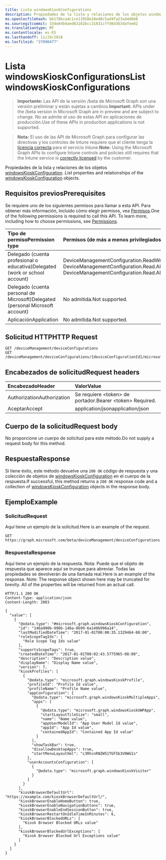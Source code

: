 ```yaml
---
title: Lista windowsKioskConfigurations
description: Propiedades de la lista y relaciones de los objetos windowsKioskConfiguration.
ms.openlocfilehash: bb178bca4c1ce11958e28ed8c5ad4fa23ad4d668
ms.sourcegitcommit: 334e84b4aed63162bcc31831cffd6d363dafee02
ms.translationtype: MT
ms.contentlocale: es-ES
ms.lasthandoff: 11/29/2018
ms.locfileid: "27090477"
---
```

# <a name="list-windowskioskconfigurations"></a><span data-ttu-id="47908-103">Lista windowsKioskConfigurations</span><span class="sxs-lookup"><span data-stu-id="47908-103">List windowsKioskConfigurations</span></span>

> <span data-ttu-id="47908-104">**Importante:** Las API de la versión /beta de Microsoft Graph son una versión preliminar y están sujetas a cambios.</span><span class="sxs-lookup"><span data-stu-id="47908-104">**Important:** APIs under the /beta version in Microsoft Graph are in preview and are subject to change.</span></span> <span data-ttu-id="47908-105">No se admite el uso de estas API en aplicaciones de producción.</span><span class="sxs-lookup"><span data-stu-id="47908-105">Use of these APIs in production applications is not supported.</span></span>

> <span data-ttu-id="47908-106">**Nota:** El uso de las API de Microsoft Graph para configurar las directivas y los controles de Intune requiere que el cliente tenga la [licencia correcta](https://go.microsoft.com/fwlink/?linkid=839381) para el servicio Intune.</span><span class="sxs-lookup"><span data-stu-id="47908-106">**Note:** Using the Microsoft Graph APIs to configure Intune controls and policies still requires that the Intune service is [correctly licensed](https://go.microsoft.com/fwlink/?linkid=839381) by the customer.</span></span>

<span data-ttu-id="47908-107">Propiedades de la lista y relaciones de los objetos [windowsKioskConfiguration](../resources/intune-deviceconfig-windowskioskconfiguration.md) .</span><span class="sxs-lookup"><span data-stu-id="47908-107">List properties and relationships of the [windowsKioskConfiguration](../resources/intune-deviceconfig-windowskioskconfiguration.md) objects.</span></span>
## <a name="prerequisites"></a><span data-ttu-id="47908-108">Requisitos previos</span><span class="sxs-lookup"><span data-stu-id="47908-108">Prerequisites</span></span>
<span data-ttu-id="47908-p102">Se requiere uno de los siguientes permisos para llamar a esta API. Para obtener más información, incluido cómo elegir permisos, vea [Permisos](/graph/permissions-reference).</span><span class="sxs-lookup"><span data-stu-id="47908-p102">One of the following permissions is required to call this API. To learn more, including how to choose permissions, see [Permissions](/graph/permissions-reference).</span></span>

|<span data-ttu-id="47908-111">Tipo de permiso</span><span class="sxs-lookup"><span data-stu-id="47908-111">Permission type</span></span>|<span data-ttu-id="47908-112">Permisos (de más a menos privilegiados)</span><span class="sxs-lookup"><span data-stu-id="47908-112">Permissions (from most to least privileged)</span></span>|
|:---|:---|
|<span data-ttu-id="47908-113">Delegado (cuenta profesional o educativa)</span><span class="sxs-lookup"><span data-stu-id="47908-113">Delegated (work or school account)</span></span>|<span data-ttu-id="47908-114">DeviceManagementConfiguration.ReadWrite.All, DeviceManagementConfiguration.Read.All</span><span class="sxs-lookup"><span data-stu-id="47908-114">DeviceManagementConfiguration.ReadWrite.All, DeviceManagementConfiguration.Read.All</span></span>|
|<span data-ttu-id="47908-115">Delegado (cuenta personal de Microsoft)</span><span class="sxs-lookup"><span data-stu-id="47908-115">Delegated (personal Microsoft account)</span></span>|<span data-ttu-id="47908-116">No admitida.</span><span class="sxs-lookup"><span data-stu-id="47908-116">Not supported.</span></span>|
|<span data-ttu-id="47908-117">Aplicación</span><span class="sxs-lookup"><span data-stu-id="47908-117">Application</span></span>|<span data-ttu-id="47908-118">No admitida.</span><span class="sxs-lookup"><span data-stu-id="47908-118">Not supported.</span></span>|

## <a name="http-request"></a><span data-ttu-id="47908-119">Solicitud HTTP</span><span class="sxs-lookup"><span data-stu-id="47908-119">HTTP Request</span></span>
<!-- {
  "blockType": "ignored"
}
-->
``` http
GET /deviceManagement/deviceConfigurations
GET /deviceManagement/deviceConfigurations/{deviceConfigurationId}/microsoft.graph.windowsDomainJoinConfiguration/networkAccessConfigurations
```

## <a name="request-headers"></a><span data-ttu-id="47908-120">Encabezados de solicitud</span><span class="sxs-lookup"><span data-stu-id="47908-120">Request headers</span></span>
|<span data-ttu-id="47908-121">Encabezado</span><span class="sxs-lookup"><span data-stu-id="47908-121">Header</span></span>|<span data-ttu-id="47908-122">Valor</span><span class="sxs-lookup"><span data-stu-id="47908-122">Value</span></span>|
|:---|:---|
|<span data-ttu-id="47908-123">Authorization</span><span class="sxs-lookup"><span data-stu-id="47908-123">Authorization</span></span>|<span data-ttu-id="47908-124">Se requiere &lt;token&gt; de portador.</span><span class="sxs-lookup"><span data-stu-id="47908-124">Bearer &lt;token&gt; Required.</span></span>|
|<span data-ttu-id="47908-125">Aceptar</span><span class="sxs-lookup"><span data-stu-id="47908-125">Accept</span></span>|<span data-ttu-id="47908-126">application/json</span><span class="sxs-lookup"><span data-stu-id="47908-126">application/json</span></span>|

## <a name="request-body"></a><span data-ttu-id="47908-127">Cuerpo de la solicitud</span><span class="sxs-lookup"><span data-stu-id="47908-127">Request body</span></span>
<span data-ttu-id="47908-128">No proporcione un cuerpo de solicitud para este método.</span><span class="sxs-lookup"><span data-stu-id="47908-128">Do not supply a request body for this method.</span></span>

## <a name="response"></a><span data-ttu-id="47908-129">Respuesta</span><span class="sxs-lookup"><span data-stu-id="47908-129">Response</span></span>
<span data-ttu-id="47908-130">Si tiene éxito, este método devuelve una `200 OK` código de respuesta y una colección de objetos de [windowsKioskConfiguration](../resources/intune-deviceconfig-windowskioskconfiguration.md) en el cuerpo de la respuesta.</span><span class="sxs-lookup"><span data-stu-id="47908-130">If successful, this method returns a `200 OK` response code and a collection of [windowsKioskConfiguration](../resources/intune-deviceconfig-windowskioskconfiguration.md) objects in the response body.</span></span>

## <a name="example"></a><span data-ttu-id="47908-131">Ejemplo</span><span class="sxs-lookup"><span data-stu-id="47908-131">Example</span></span>
### <a name="request"></a><span data-ttu-id="47908-132">Solicitud</span><span class="sxs-lookup"><span data-stu-id="47908-132">Request</span></span>
<span data-ttu-id="47908-133">Aquí tiene un ejemplo de la solicitud.</span><span class="sxs-lookup"><span data-stu-id="47908-133">Here is an example of the request.</span></span>
``` http
GET https://graph.microsoft.com/beta/deviceManagement/deviceConfigurations
```

### <a name="response"></a><span data-ttu-id="47908-134">Respuesta</span><span class="sxs-lookup"><span data-stu-id="47908-134">Response</span></span>
<span data-ttu-id="47908-p103">Aquí tiene un ejemplo de la respuesta. Nota: Puede que el objeto de respuesta que aparece aquí se trunque para abreviar. Todas las propiedades se devolverán de una llamada real.</span><span class="sxs-lookup"><span data-stu-id="47908-p103">Here is an example of the response. Note: The response object shown here may be truncated for brevity. All of the properties will be returned from an actual call.</span></span>
``` http
HTTP/1.1 200 OK
Content-Type: application/json
Content-Length: 2003

{
  "value": [
    {
      "@odata.type": "#microsoft.graph.windowsKioskConfiguration",
      "id": "146a990b-990b-146a-0b99-6a140b996a14",
      "lastModifiedDateTime": "2017-01-01T00:00:35.1329464-08:00",
      "roleScopeTagIds": [
        "Role Scope Tag Ids value"
      ],
      "supportsScopeTags": true,
      "createdDateTime": "2017-01-01T00:02:43.5775965-08:00",
      "description": "Description value",
      "displayName": "Display Name value",
      "version": 7,
      "kioskProfiles": [
        {
          "@odata.type": "microsoft.graph.windowsKioskProfile",
          "profileId": "Profile Id value",
          "profileName": "Profile Name value",
          "appConfiguration": {
            "@odata.type": "microsoft.graph.windowsKioskMultipleApps",
            "apps": [
              {
                "@odata.type": "microsoft.graph.windowsKioskUWPApp",
                "startLayoutTileSize": "small",
                "name": "Name value",
                "appUserModelId": "App User Model Id value",
                "appId": "App Id value",
                "containedAppId": "Contained App Id value"
              }
            ],
            "showTaskBar": true,
            "disallowDesktopApps": true,
            "startMenuLayoutXml": "c3RhcnRNZW51TGF5b3V0WG1s"
          },
          "userAccountsConfiguration": [
            {
              "@odata.type": "microsoft.graph.windowsKioskVisitor"
            }
          ]
        }
      ],
      "kioskBrowserDefaultUrl": "https://example.com/kioskBrowserDefaultUrl/",
      "kioskBrowserEnableHomeButton": true,
      "kioskBrowserEnableNavigationButtons": true,
      "kioskBrowserEnableEndSessionButton": true,
      "kioskBrowserRestartOnIdleTimeInMinutes": 6,
      "kioskBrowserBlockedURLs": [
        "Kiosk Browser Blocked URLs value"
      ],
      "kioskBrowserBlockedUrlExceptions": [
        "Kiosk Browser Blocked Url Exceptions value"
      ]
    }
  ]
}
```





